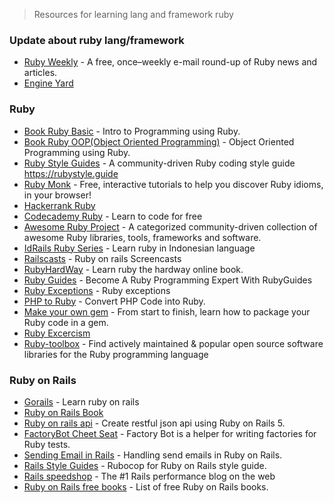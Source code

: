 >  Resources for learning lang and framework ruby

### Update about ruby lang/framework
-   [Ruby Weekly](https://rubyweekly.com/) - A free, once–weekly e-mail round-up of Ruby news and articles.
-   [Engine Yard](https://www.engineyard.com/blog/topic/ruby-on-rails)

### Ruby
-   [Book Ruby Basic](https://launchschool.com/books/ruby/read/introduction) - Intro to Programming using Ruby.
-   [Book Ruby OOP(Object Oriented Programming)](https://launchschool.com/books/oo_ruby/read/introduction) - Object Oriented Programming using Ruby.
-   [Ruby Style Guides](https://github.com/rubocop-hq/ruby-style-guide) - A community-driven Ruby coding style guide https://rubystyle.guide
-   [Ruby Monk](https://rubymonk.com/) - Free, interactive tutorials to help you discover Ruby idioms, in your browser!
-   [Hackerrank Ruby](https://www.hackerrank.com/domains/ruby)
-   [Codecademy Ruby](https://www.codecademy.com/learn/learn-ruby) - Learn to code for free
-   [Awesome Ruby Project](http://awesome-ruby.com/) - A categorized community-driven collection of awesome Ruby libraries, tools, frameworks and software.
-   [IdRails Ruby Series](http://www.idrails.com/series/belajar-ruby) - Learn ruby in Indonesian language
-   [Railscasts](http://railscasts.com/) - Ruby on rails Screencasts
-   [RubyHardWay](https://learnrubythehardway.org/book/) - Learn ruby the hardway online book.
-   [Ruby Guides](https://www.rubyguides.com/) - Become A Ruby Programming Expert With RubyGuides
-   [Ruby Exceptions](http://rubylearning.com/satishtalim/ruby_exceptions.html) - Ruby exceptions
-   [PHP to Ruby](https://phptoruby.com/) - Convert PHP Code into Ruby.
-   [Make your own gem](https://guides.rubygems.org/make-your-own-gem/) - From start to finish, learn how to package your Ruby code in a gem.
-   [Ruby Excercism](https://exercism.io/my/tracks/ruby)
-   [Ruby-toolbox](https://www.ruby-toolbox.com/) - Find actively maintained & popular open source software libraries for the Ruby programming language

### Ruby on Rails
-   [Gorails](https://gorails.com/) - Learn ruby on rails
-   [Ruby on Rails Book](https://www.railstutorial.org/book)
-   [Ruby on rails api](https://scotch.io/tutorials/build-a-restful-json-api-with-rails-5-part-one) - Create restful json api using Ruby on Rails 5.
-   [FactoryBot Cheet Seat](https://devhints.io/factory_bot) - Factory Bot is a helper for writing factories for Ruby tests.
-   [Sending Email in Rails](https://launchschool.com/blog/handling-emails-in-rails) - Handling send emails in Ruby on Rails.
-   [Rails Style Guides](https://github.com/rubocop-hq/rails-style-guide) - Rubocop for Ruby on Rails style guide.
-   [Rails speedshop](https://www.speedshop.co/blog/) - The #1 Rails performance blog on the web
-   [Ruby on Rails free books](https://github.com/EbookFoundation/free-programming-books/blob/master/free-programming-books.md#ruby-on-rails) - List of free Ruby on Rails books.
